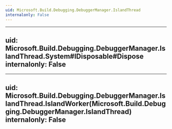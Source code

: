 ```yaml
---
uid: Microsoft.Build.Debugging.DebuggerManager.IslandThread
internalonly: False
---
```


---
uid: Microsoft.Build.Debugging.DebuggerManager.IslandThread.System#IDisposable#Dispose
internalonly: False
---

---
uid: Microsoft.Build.Debugging.DebuggerManager.IslandThread.IslandWorker(Microsoft.Build.Debugging.DebuggerManager.IslandThread)
internalonly: False
---
